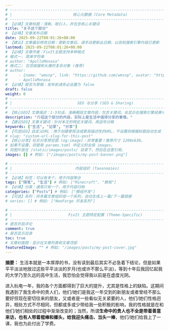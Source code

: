 ```yaml
---
# -------------------------------------------------------------------------------------
# |                           核心元数据 (Core Metadata)                            |
# -------------------------------------------------------------------------------------
# 【必填】文章标题：清晰、吸引人，并包含核心关键词
title: "关于这个部分"
# 【必填】文章发布日期
date: 2025-09-22T08:01:26+08:00
# 【建议】文章最后修改日期：更新文章后，请手动更新此日期，以告知搜索引擎内容已更新
lastmod: 2025-09-22T08:01:26+08:00
# 【必填】文章作者：FixIt主题支持多种格式
# 格式一: 简单字符串
# author: "ApolloMonasa"
# 格式二: 包含链接和头像的复杂对象 (推荐)
# author:
#     - {name: "wmsnp", link: "https://github.com/wmsnp", avatar: "https://i.ooxx.ooo/i/ZGM0M.jpg"}
#     - ApolloMonasa
# 【必填】是否为草稿：发布前请务必设置为 false
draft: false
weight: 0
# -------------------------------------------------------------------------------------
# |                             SEO 与分享 (SEO & Sharing)                           |
# -------------------------------------------------------------------------------------
# 【核心SEO】文章描述：1-3句话，准确概括文章内容，包含关键词。会显示在搜索引擎结果中。
description: "介绍这个部分的内容，实际上是生活中值得分享的事情。"
# 【建议SEO】文章关键词：针对本文的特定关键词，用逗号分隔
keywords: ["生活", "记录", "分享"]
# 【可选SEO】自定义URL：用于创建更简洁或更具描述性的URL，不设置则根据标题自动生成
# slug: "custom-url-slug-for-this-post"
# 【核心分享】社交分享预览图 (og:image)：非常重要！推荐尺寸 1200x630。
# 如果不设置，将使用 params.toml 中定义的全局 images。
# 将图片放在 /static/images/posts/ 目录下，然后在这里引用。
images: [] # 例如: ["/images/posts/my-post-banner.png"]

# -------------------------------------------------------------------------------------
# |                            内容组织 (Taxonomies)                               |
# -------------------------------------------------------------------------------------
# 【必填】标签：可以有多个，用于内容聚合
tags: ["随笔", "生活"] # 例如: ["Minecraft", "教程"]
# 【必填】分类：通常只有一个，用于内容归档
categories: ["Posts"] # 例如: ["模组开发"]
# 【可选】系列：将多篇文章组织成一个系列，自动生成上一篇/下一篇链接
# series: [] # 例如: ["NeoForge 开发系列"]

# -------------------------------------------------------------------------------------
# |                         FixIt 主题特定配置 (Theme-Specific)                     |
# -------------------------------------------------------------------------------------
# 是否开启评论
comment: true
# 是否显示目录
toc: true
# 文章封面图：显示在文章列表和文章顶部
featuredImage: "" # 例如: "/images/posts/my-post-cover.jpg"
---
```


**摘要：** 生活本就是一本厚厚的书，没有读到最后其实不必急着下结论，但是如果平平淡淡地放过这些平平淡淡的岁月(也或许不那么平淡)，等到十年后我回忆起我的大学乃至久远的高中生活，我恐怕会觉得我以前是在虚度光阴。   

<!--more-->


进入杭电一年，我的各个方面都得到了巨大的提升，尤其是性格上的缺陷。这期间我遇到了我生命中的贵人们，他们/她们是我这一年交到的新朋友或者曾经不那么要好但现在密切往来的朋友，又或者是一些看似无关紧要的人，他们/她们性格迥异，相处方式不尽相同，但都或多或少带给我一些积极的影响，我的性格就是在和他们/她们相处的过程中渐渐改变的；当然，所谓**生命中的贵人也不全是带着善意来访，也有人带着棍棒和榔头，给我迎头痛击、当头一棒**，他们/她们给我上了一课，我也为此付出了学费。
